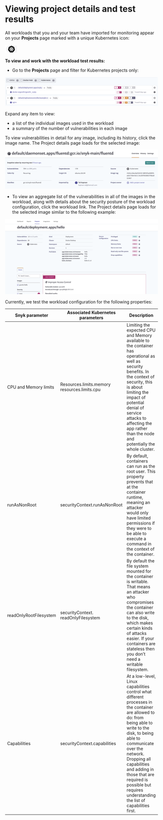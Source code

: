 # Viewing project details and test results

All workloads that you and your team have imported for monitoring appear on your **Projects** page marked with a unique Kubernetes icon:

![Kubernetes icon](../../../../.gitbook/assets/uuid-24e0b69a-01c3-9434-9dac-9b44864bd269-en.png)

**To view and work with the workload test results:**

* Go to the **Projects** page and filter for Kubernetes projects only:

![](../../../../.gitbook/assets/uuid-08d7978e-0c64-a8c2-c289-402534ebec42-en.png)

Expand any item to view:

* a list of the individual images used in the workload
* a summary of the number of vulnerabilities in each image

To view vulnerabilities in detail for any image, including its history, click the image name. The Project details page loads for the selected image:

![](<../../../../.gitbook/assets/image (59) (2) (3) (3) (3) (3) (4) (5) (5) (5) (4) (1) (1) (1) (1) (1) (1) (1) (1) (1) (1) (1) (1) (1) (1) (1) (1) (1) (1) (1) (1) (1) (1) (1) (1) (1) (1) (1) (1) (1) (9).png>)

* To view an aggregate list of the vulnerabilities in all of the images in the workload, along with details about the security posture of the workload configuration, click the workload link. The Project details page loads for the selected image similar to the following example:

![](../../../../.gitbook/assets/uuid-79e06589-b59c-4bad-30e4-56c0e15607e0-en.png)

Currently, we test the workload configuration for the following properties:

| **Snyk parameter**     | **Associated Kubernetes parameters**         | **Description**                                                                                                                                                                                                                                                                                                                     |
| ---------------------- | -------------------------------------------- | ----------------------------------------------------------------------------------------------------------------------------------------------------------------------------------------------------------------------------------------------------------------------------------------------------------------------------------- |
| CPU and Memory limits  | Resources.limits.memory resources.limits.cpu | Limiting the expected CPU and Memory available to the container has operational as well as security benefits. In the context of security, this is about limiting the impact of potential denial of service attacks to affecting the app rather than the node and potentially the whole cluster.                                     |
| runAsNonRoot           | securityContext.runAsNonRoot                 | By default, containers can run as the root user. This property prevents that at the container runtime, meaning an attacker would only have limited permissions if they were to be able to execute a command in the context of the container.                                                                                        |
| readOnlyRootFilesystem | securityContext. readOnlyFilesystem          | By default the file system mounted for the container is writable. That means an attacker who compromises the container can also write to the disk, which makes certain kinds of attacks easier. If your containers are stateless then you don’t need a writable filesystem.                                                         |
| Capabilities           | securityContext.capabilities                 | At a low-level, Linux capabilities control what different processes in the container are allowed to do: from being able to write to the disk, to being able to communicate over the network. Dropping all capabilities and adding in those that are required is possible but requires understanding the list of capabilities first. |
